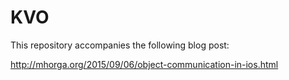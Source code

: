 # KVO

This repository accompanies the following blog post: 

http://mhorga.org/2015/09/06/object-communication-in-ios.html
